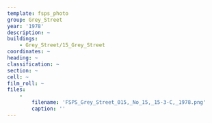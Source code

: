 ```yaml
---
template: fsps_photo
group: Grey_Street
year: '1978'
description: ~
buildings:
    - Grey_Street/15_Grey_Street
coordinates: ~
heading: ~
classification: ~
section: ~
cell: ~
film_roll: ~
files:
    -
        filename: 'FSPS_Grey_Street_015,_No_15,_15-3-C,_1978.png'
        caption: ''
---
```

